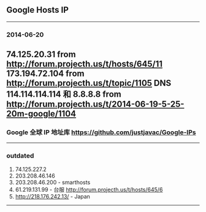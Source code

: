 ## Google Hosts IP
-----------------------------------------------
### 2014-06-20 
74.125.20.31 from http://forum.projecth.us/t/hosts/645/11
173.194.72.104 from http://forum.projecth.us/t/topic/1105
DNS 114.114.114.114 和 8.8.8.8 from http://forum.projecth.us/t/2014-06-19-5-25-20m-google/1104
-----------------------------------------------
### Google 全球 IP 地址库 https://github.com/justjavac/Google-IPs
-----------------------------------------------
### outdated
1. 74.125.227.2
2. 203.208.46.146
3. 203.208.46.200 - smarthosts
4. 61.219.131.99 - 台服 http://forum.projecth.us/t/hosts/645/6
5. http://218.176.242.13/ - Japan
-----------------------------------------------